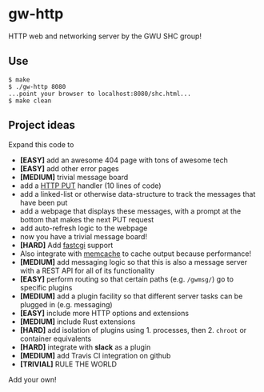 # gw-http

HTTP web and networking server by the GWU SHC group!

## Use

```
$ make
$ ./gw-http 8080
...point your browser to localhost:8080/shc.html...
$ make clean
```

## Project ideas

Expand this code to

- **[EASY]** add an awesome 404 page with tons of awesome tech
- **[EASY]** add other error pages
- **[MEDIUM]** trivial message board
 - add a [HTTP PUT](http://www.restapitutorial.com/lessons/httpmethods.html) handler (10 lines of code)
 - add a linked-list or otherwise data-structure to track the messages that have been put
 - add a webpage that displays these messages, with a prompt at the bottom that makes the next PUT request
 - add auto-refresh logic to the webpage
 - now you have a trivial message board!
- **[HARD]** Add [fastcgi](https://en.wikipedia.org/wiki/FastCGI) support
 - Also integrate with [memcache](https://memcached.org/) to cache output because performance!
- **[MEDIUM]** add messaging logic so that this is also a message server with a REST API for all of its functionality
- **[EASY]** perform routing so that certain paths (e.g. `/gwmsg/`) go to specific plugins
- **[MEDIUM]** add a plugin facility so that different server tasks can be plugged in (e.g. messaging)
- **[EASY]** include more HTTP options and extensions
- **[MEDIUM]** include Rust extensions
- **[HARD]** add isolation of plugins using 1. processes, then 2. `chroot` or container equivalents
- **[HARD]** integrate with **slack** as a plugin
- **[MEDIUM]** add Travis CI integration on github
- **[TRIVIAL]** RULE THE WORLD

Add your own!
